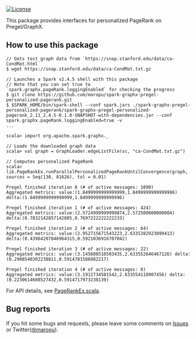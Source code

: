 [![License](http://img.shields.io/:license-Apache_v2-blue.svg)](https://github.com/maropu/spark-graphx-pregel-personalized-pagerank/blob/master/LICENSE)

This package provides interfaces for personalized PageRank on Pregel/GraphX.

## How to use this package

    // Gets test graph data from `https://snap.stanford.edu/data/ca-CondMat.html`
    $ wget https://snap.stanford.edu/data/ca-CondMat.txt.gz

    // Launches a Spark v2.4.5 shell with this package
    // Note that you can set true to `spark.graphx.pageRank.loggingEnabled` for checking the progress
    $ git clone https://github.com/maropu/spark-graphx-pregel-personalized-pagerank.git
    $ $SPARK_HOME/bin/spark-shell --conf spark.jars ./spark-graphx-pregel-personalized-pagerank/spark-graphx-pregel-personalized-pagerank_2.11_2.4.5-0.1.0-SNAPSHOT-with-dependencies.jar --conf spark.graphx.pageRank.loggingEnabled=true -v
    ...

    scala> import org.apache.spark.graphx._

    // Loads the downloaded graph data
    scala> val graph = GraphLoader.edgeListFile(sc, "ca-CondMat.txt.gz")

    // Computes personalized PageRank
    scala> lib.PageRankEx.runParallelPersonalizedPageRankUntilConvergence(graph, sources = Seq(130, 81626), tol = 0.01)

    Pregel finished iteration 0 (# of active messages: 1090)
    Aggregated metrics: value:(1.8499999999999999,1.8499999999999996) delta:(1.8499999999999999,1.8499999999999996)

    Pregel finished iteration 1 (# of active messages: 424)
    Aggregated metrics: value:(2.5724999999999874,2.572500000000004) delta:(0.7832142857142885,0.7697222222222233)

    Pregel finished iteration 2 (# of active messages: 64)
    Aggregated metrics: value:(2.952715671543223,2.6335382923099413) delta:(0.43964207846964315,0.5921036916707042)

    Pregel finished iteration 3 (# of active messages: 22)
    Aggregated metrics: value:(3.145608510503435,2.633552646467126) delta:(0.2908540302238811,0.5914781586882217)

    Pregel finished iteration 4 (# of active messages: 0)
    Aggregated metrics: value:(3.1912734581542,2.633554118907456) delta:(0.2230614608527432,0.5914717973238139)

For API details, see [PageRankEx.scala](https://github.com/maropu/spark-graphx-pregel-personalized-pagerank/blob/0e392178e6bd753028f11d135e067d1a1f1edb21/src/main/scala/org/apache/spark/graphx/lib/PageRankEx.scala#L37-L51).

## Bug reports

If you hit some bugs and requests, please leave some comments on [Issues](https://github.com/maropu/spark-sql-server/issues)
or Twitter([@maropu](http://twitter.com/#!/maropu)).

